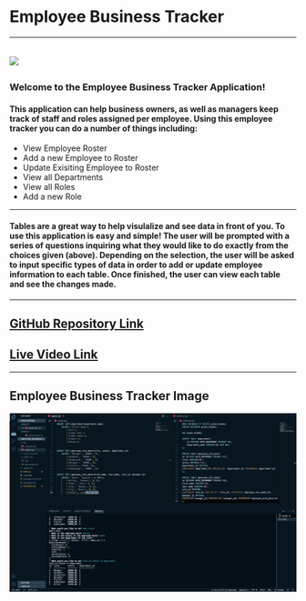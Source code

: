 # Employee Business Tracker
----
![](https://camo.githubusercontent.com/c652dbcdb4bc224b3e4d7bd673bdbf698c6681a7503057b555e88f47eb523af5/68747470733a2f2f696d672e736869656c64732e696f2f62616467652f4c6963656e73652d4d49542d79656c6c6f77677265656e)
----

### Welcome to the Employee Business Tracker Application!

#### This application can help business owners, as well as managers keep track  of staff and roles assigned per employee. Using this employee tracker you can do a number of things including:

* View Employee Roster
* Add a new Employee to Roster
* Update Exisiting Employee to Roster
* View all Departments
* View all Roles
* Add a new Role 
-----
#### Tables are a great way to help visulalize and see data in front of you. To use this application is easy and simple! The user will be prompted with a series of questions inquiring what they would like to do exactly from the choices given (above). Depending on the selection, the user will be asked to input specific types of data in order to add or update employee information to each table. Once finished, the user can view each table and see the changes made.
----
## [GitHub Repository Link](https://github.com/jadehuynh/employee-business-tracker)
## [Live Video Link](https://youtu.be/j5tvZv7GkXg)
----
## Employee Business Tracker Image

![](./assets/images/readme.png)
